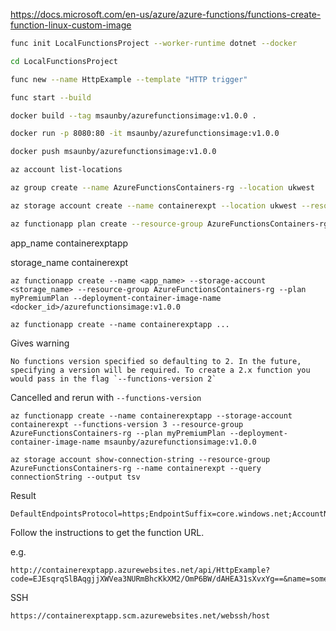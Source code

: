 

<https://docs.microsoft.com/en-us/azure/azure-functions/functions-create-function-linux-custom-image>

```sh
func init LocalFunctionsProject --worker-runtime dotnet --docker

cd LocalFunctionsProject

func new --name HttpExample --template "HTTP trigger"

func start --build

docker build --tag msaunby/azurefunctionsimage:v1.0.0 .

docker run -p 8080:80 -it msaunby/azurefunctionsimage:v1.0.0

docker push msaunby/azurefunctionsimage:v1.0.0

az account list-locations

az group create --name AzureFunctionsContainers-rg --location ukwest

az storage account create --name containerexpt --location ukwest --resource-group AzureFunctionsContainers-rg --sku Standard_LRS

az functionapp plan create --resource-group AzureFunctionsContainers-rg --name myPremiumPlan --location ukwest --number-of-workers 1 --sku EP1 --is-linux
```

app_name containerexptapp

storage_name containerexpt

```
az functionapp create --name <app_name> --storage-account <storage_name> --resource-group AzureFunctionsContainers-rg --plan myPremiumPlan --deployment-container-image-name <docker_id>/azurefunctionsimage:v1.0.0
```

```
az functionapp create --name containerexptapp ...
```

Gives warning
```
No functions version specified so defaulting to 2. In the future, specifying a version will be required. To create a 2.x function you would pass in the flag `--functions-version 2`
```

Cancelled and rerun with ```--functions-version```

```
az functionapp create --name containerexptapp --storage-account containerexpt --functions-version 3 --resource-group AzureFunctionsContainers-rg --plan myPremiumPlan --deployment-container-image-name msaunby/azurefunctionsimage:v1.0.0

az storage account show-connection-string --resource-group AzureFunctionsContainers-rg --name containerexpt --query connectionString --output tsv
```

Result
```
DefaultEndpointsProtocol=https;EndpointSuffix=core.windows.net;AccountName=containerexpt;AccountKey=bqjmZBgZd6p57ACG/gU7/hJuc/HKepI/TL2GhhyZ4BoqPoWWNIaK3O6j7ak1HANMiIczkBtWZNQ/DNup0WGU2A==
```

Follow the instructions to get the function URL.

e.g.

```
http://containerexptapp.azurewebsites.net/api/HttpExample?code=EJEsqrqSlBAqgjjXWVea3NURmBhcKkXM2/OmP6BW/dAHEA31sXvxYg==&name=sometext
```

SSH

```
https://containerexptapp.scm.azurewebsites.net/webssh/host
```